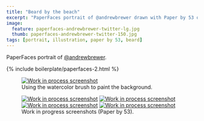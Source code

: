 ```yaml
---
title: "Beard by the beach"
excerpt: "PaperFaces portrait of @andrewbrewer drawn with Paper by 53 on an iPad."
image: 
  feature: paperfaces-andrewbrewer-twitter-lg.jpg
  thumb: paperfaces-andrewbrewer-twitter-150.jpg
tags: [portrait, illustration, paper by 53, beard]
---
```


PaperFaces portrait of [@andrewbrewer](http://twitter.com/andrewbrewer).

{% include boilerplate/paperfaces-2.html %}

<figure>
	<a href="{{ site.url }}/images/paperfaces-andrewbrewer-process-1-lg.jpg"><img src="{{ site.url }}/images/paperfaces-andrewbrewer-process-1-750.jpg" alt="Work in process screenshot"></a>
	<figcaption>Using the watercolor brush to paint the background.</figcaption>
</figure>

<figure class="half">
	<a href="{{ site.url }}/images/paperfaces-andrewbrewer-process-2-lg.jpg"><img src="{{ site.url }}/images/paperfaces-andrewbrewer-process-2-600.jpg" alt="Work in process screenshot"></a>
	<a href="{{ site.url }}/images/paperfaces-andrewbrewer-process-3-lg.jpg"><img src="{{ site.url }}/images/paperfaces-andrewbrewer-process-3-600.jpg" alt="Work in process screenshot"></a>
	<a href="{{ site.url }}/images/paperfaces-andrewbrewer-process-4-lg.jpg"><img src="{{ site.url }}/images/paperfaces-andrewbrewer-process-4-600.jpg" alt="Work in process screenshot"></a>
	<a href="{{ site.url }}/images/paperfaces-andrewbrewer-process-5-lg.jpg"><img src="{{ site.url }}/images/paperfaces-andrewbrewer-process-5-600.jpg" alt="Work in process screenshot"></a>
	<figcaption>Work in progress screenshots (Paper by 53).</figcaption>
</figure>